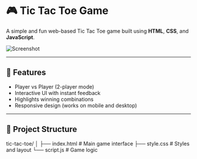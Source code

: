# 🎮 Tic Tac Toe Game

A simple and fun web-based Tic Tac Toe game built using **HTML**, **CSS**, and **JavaScript**.

![Screenshot](./screenshot.png) <!-- Optional: Add a screenshot of your game here -->

---

## 🧩 Features

- Player vs Player (2-player mode)
- Interactive UI with instant feedback
- Highlights winning combinations
- Responsive design (works on mobile and desktop)

---



## 📁 Project Structure
tic-tac-toe/
│
├── index.html # Main game interface
├── style.css # Styles and layout
└── script.js # Game logic

